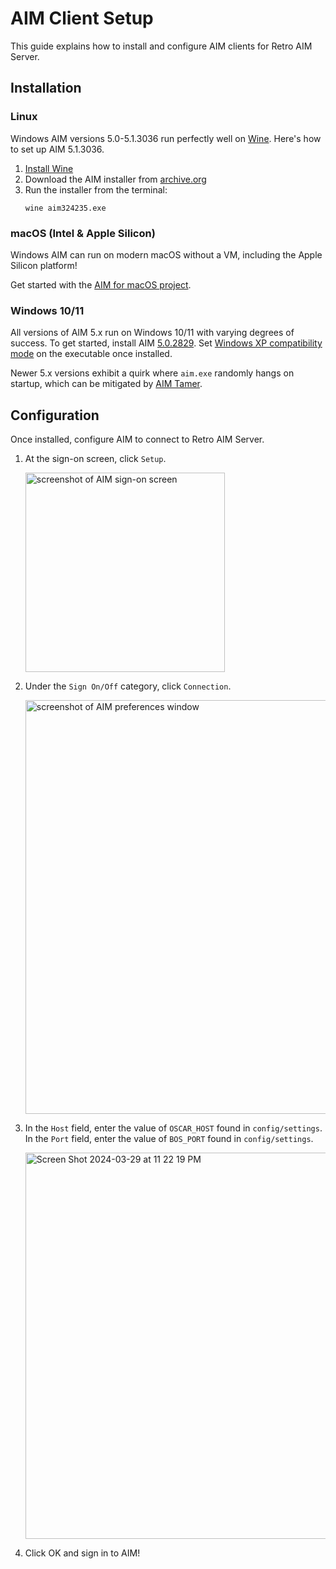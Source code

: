 # AIM Client Setup

This guide explains how to install and configure AIM clients for Retro AIM Server.

## Installation

### Linux

Windows AIM versions 5.0-5.1.3036 run perfectly well on [Wine](https://www.winehq.org/). Here's how to set up AIM
5.1.3036.

1. [Install Wine](https://wiki.winehq.org/Download)
2. Download the AIM installer from [archive.org](https://archive.org/details/aim513036)
3. Run the installer from the terminal:
   ```shell
   wine aim324235.exe
   ```

### macOS (Intel & Apple Silicon)

Windows AIM can run on modern macOS without a VM, including the Apple Silicon platform!

Get started with the
[AIM for macOS project](https://github.com/mk6i/aim-for-macos).

### Windows 10/11

All versions of AIM 5.x run on Windows 10/11 with varying degrees of success. To get started, install AIM
[5.0.2829](http://www.oldversion.com/windows/aol-instant-messenger-5-0-2829). Set [Windows XP compatibility mode](https://support.microsoft.com/en-us/windows/make-older-apps-or-programs-compatible-with-windows-783d6dd7-b439-bdb0-0490-54eea0f45938)
on the executable once installed.

Newer 5.x versions exhibit a quirk where `aim.exe` randomly hangs on startup, which can be mitigated by [AIM Tamer](http://iwarg.ddns.net/phoenix/index.php?action=downloads).

## Configuration

Once installed, configure AIM to connect to Retro AIM Server.

1. At the sign-on screen, click `Setup`.
   <p>
      <img width="319" alt="screenshot of AIM sign-on screen" src="https://github.com/mk6i/mkdb/assets/2894330/9e0e743e-e41d-4c45-9e82-d97d7d4325f3">
   </p>
2. Under the `Sign On/Off` category, click `Connection`.
   <p>
      <img width="662" alt="screenshot of AIM preferences window" src="https://github.com/mk6i/mkdb/assets/2894330/c7cfcaa4-8132-4b57-b5c9-7643c99cbda2">
   </p>
3. In the `Host` field, enter the value of `OSCAR_HOST` found in `config/settings`. In the `Port` field, enter the
   value of `BOS_PORT` found in `config/settings`.
   <p>
      <img width="618" alt="Screen Shot 2024-03-29 at 11 22 19 PM" src="https://github.com/mk6i/mkdb/assets/2894330/da17c457-a773-4b82-b4ba-cb81f9a2e085">
   </p>
4. Click OK and sign in to AIM!